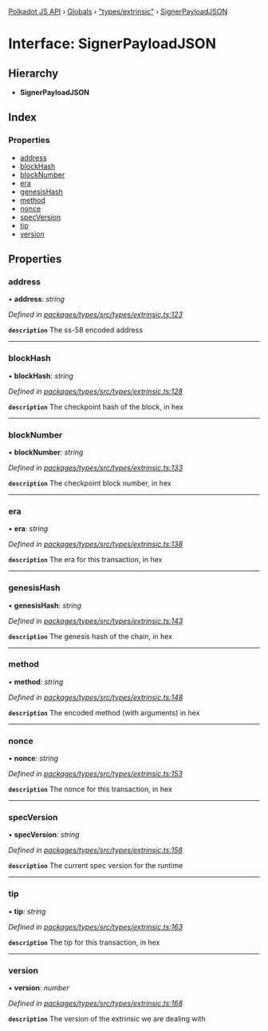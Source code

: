 [Polkadot JS API](../README.md) › [Globals](../globals.md) › ["types/extrinsic"](../modules/_types_extrinsic_.md) › [SignerPayloadJSON](_types_extrinsic_.signerpayloadjson.md)

# Interface: SignerPayloadJSON

## Hierarchy

* **SignerPayloadJSON**

## Index

### Properties

* [address](_types_extrinsic_.signerpayloadjson.md#address)
* [blockHash](_types_extrinsic_.signerpayloadjson.md#blockhash)
* [blockNumber](_types_extrinsic_.signerpayloadjson.md#blocknumber)
* [era](_types_extrinsic_.signerpayloadjson.md#era)
* [genesisHash](_types_extrinsic_.signerpayloadjson.md#genesishash)
* [method](_types_extrinsic_.signerpayloadjson.md#method)
* [nonce](_types_extrinsic_.signerpayloadjson.md#nonce)
* [specVersion](_types_extrinsic_.signerpayloadjson.md#specversion)
* [tip](_types_extrinsic_.signerpayloadjson.md#tip)
* [version](_types_extrinsic_.signerpayloadjson.md#version)

## Properties

###  address

• **address**: *string*

*Defined in [packages/types/src/types/extrinsic.ts:123](https://github.com/polkadot-js/api/blob/92129746dc/packages/types/src/types/extrinsic.ts#L123)*

**`description`** The ss-58 encoded address

___

###  blockHash

• **blockHash**: *string*

*Defined in [packages/types/src/types/extrinsic.ts:128](https://github.com/polkadot-js/api/blob/92129746dc/packages/types/src/types/extrinsic.ts#L128)*

**`description`** The checkpoint hash of the block, in hex

___

###  blockNumber

• **blockNumber**: *string*

*Defined in [packages/types/src/types/extrinsic.ts:133](https://github.com/polkadot-js/api/blob/92129746dc/packages/types/src/types/extrinsic.ts#L133)*

**`description`** The checkpoint block number, in hex

___

###  era

• **era**: *string*

*Defined in [packages/types/src/types/extrinsic.ts:138](https://github.com/polkadot-js/api/blob/92129746dc/packages/types/src/types/extrinsic.ts#L138)*

**`description`** The era for this transaction, in hex

___

###  genesisHash

• **genesisHash**: *string*

*Defined in [packages/types/src/types/extrinsic.ts:143](https://github.com/polkadot-js/api/blob/92129746dc/packages/types/src/types/extrinsic.ts#L143)*

**`description`** The genesis hash of the chain, in hex

___

###  method

• **method**: *string*

*Defined in [packages/types/src/types/extrinsic.ts:148](https://github.com/polkadot-js/api/blob/92129746dc/packages/types/src/types/extrinsic.ts#L148)*

**`description`** The encoded method (with arguments) in hex

___

###  nonce

• **nonce**: *string*

*Defined in [packages/types/src/types/extrinsic.ts:153](https://github.com/polkadot-js/api/blob/92129746dc/packages/types/src/types/extrinsic.ts#L153)*

**`description`** The nonce for this transaction, in hex

___

###  specVersion

• **specVersion**: *string*

*Defined in [packages/types/src/types/extrinsic.ts:158](https://github.com/polkadot-js/api/blob/92129746dc/packages/types/src/types/extrinsic.ts#L158)*

**`description`** The current spec version for  the runtime

___

###  tip

• **tip**: *string*

*Defined in [packages/types/src/types/extrinsic.ts:163](https://github.com/polkadot-js/api/blob/92129746dc/packages/types/src/types/extrinsic.ts#L163)*

**`description`** The tip for this transaction, in hex

___

###  version

• **version**: *number*

*Defined in [packages/types/src/types/extrinsic.ts:168](https://github.com/polkadot-js/api/blob/92129746dc/packages/types/src/types/extrinsic.ts#L168)*

**`description`** The version of the extrinsic we are dealing with
